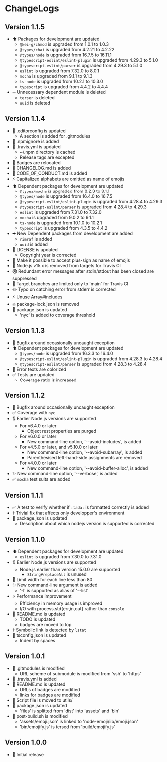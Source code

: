 # ChangeLogs

## Version 1.1.5

- :arrow_up: Packages for development are updated
  - `@kei-g/chmod` is upgraded from 1.0.1 to 1.0.3
  - `@types/chai` is upgraded from 4.2.21 to 4.2.22
  - `@types/node` is upgraded from 16.7.5 to 16.11.1
  - `@typescript-eslint/eslint-plugin` is upgraded from 4.29.3 to 5.1.0
  - `@typescript-eslint/parser` is upgraded from 4.29.3 to 5.1.0
  - `eslint` is upgraded from 7.32.0 to 8.0.1
  - `mocha` is upgraded from 9.1.1 to 9.1.3
  - `ts-node` is upgraded from 10.2.1 to 10.3.0
  - `typescript` is upgraded from 4.4.2 to 4.4.4
- :heavy_minus_sign: Unnecessary dependent module is deleted
  - `terser` is deleted
  - `uuid` is deleted

## Version 1.1.4

- :wrench: .editorconfig is updated
  - A section is added for .gitmodules
- :hear_no_evil: .npmignore is added
- :green_heart: .travis.yml is updated
  - ~/.npm directory is cached
  - Release tags are excepted
- :memo: Badges are relocated
- :memo: CHANGELOG.md is added
- :memo: CODE_OF_CONDUCT.md is added
- :zap: Capitalized alphabets are omitted as name of emojis
- :arrow_up: Dependent packages for development are updated
  - `@types/mocha` is upgraded from 8.2.3 to 9.1.1
  - `@types/node` is upgraded from 16.4.0 to 16.7.5
  - `@typescript-eslint/eslint-plugin` is upgraded from 4.28.4 to 4.29.3
  - `@typescript-eslint/parser` is upgraded from 4.28.4 to 4.29.3
  - `eslint` is upgraded from 7.31.0 to 7.32.0
  - `mocha` is upgraded from 9.0.2 to 9.1.1
  - `ts-node` is upgraded from 10.1.0 to 10.2.1
  - `typescript` is upgraded from 4.3.5 to 4.4.2
- :heavy_plus_sign: New Dependent packages from development are added
  - `rimraf` is added
  - `uuid` is added
- :page_facing_up: LICENSE is updated
  - Copyright year is corrected
- :bug: Make it possible to accept plus-sign as name of emojis
- :green_heart: Node.js v15.x is removed from targets for Travis CI
- :mute: Redundant error messages after stdin/stdout has been closed are suppressed
- :green_heart: Target branches are limited only to 'main' for Travis CI
- :pencil2: Typo on catching error from stderr is corrected
- :zap: Unuse Array#includes
- :fire: package-lock.json is removed
- :hammer: package.json is updated
  - 'nyc' is added to coverage threshold

## Version 1.1.3

- :bug: Bugfix around occasionally uncaught exception
- :arrow_up: Dependent packages for development are updated
  - `@types/node` is upgraded from 16.3.3 to 16.4.0
  - `@typescript-eslint/eslint-plugin` is upgraded from 4.28.3 to 4.28.4
  - `@typescript-eslint/parser` is upgraded from 4.28.3 to 4.28.4
- :children_crossing: Error texts are colorized
- :white_check_mark: Tests are updated
  - Coverage ratio is increased

## Version 1.1.2

- :bug: Bugfix around occasionally uncaught exception
- :white_check_mark: Coverage with `nyc`
- :arrows_clockwise: Earlier Node.js versions are supported
  - For v6.4.0 or later
    - Object rest properties are purged
  - For v6.0.0 or later
    - New command-line option, '--avoid-includes', is added
  - For v4.5.0 or later, and v5.10.0 or later
    - New command-line option, '--avoid-subarray', is added
    - Parenthesised left-hand-side assignments are removed
  - For v4.0.0 or later
    - New command-line option, '--avoid-buffer-alloc', is added
- :sparkles: New command-line option, '--verbose', is added
- :white_check_mark: `mocha` test suits are added

## Version 1.1.1

- :white_check_mark: A test to verify whether if `:tada:` is formatted correctly is added
- :medical_symbol: Trivial fix that affects only developper's environment
- :hammer: package.json is updated
  - Description about which nodejs version is supported is corrected

## Version 1.1.0

- :arrow_up: Dependent packages for development are updated
  - `eslint` is upgraded from 7.30.0 to 7.31.0
- :arrows_clockwise: Earlier Node.js versions are supported
  - Node.js earlier than version 15.0.0 are supported
    - `String#replaceAll` is unused
- :art: Limit width for each line less than 80
- :sparkles: New command-line argument is added
  - '-l' is supported as alias of '--list'
- :zap: Performance improvement
  - Efficiency in memory usage is improved
  - I/O with process.std{err,in,out} rather than `console`
- :memo: README.md is updated
  - TODO is updated
  - badges are moved to top
- :medical_symbol: Symbolic link is detected by `lstat`
- :wrench: tsconfig.json is updated
  - Indent by spaces

## Version 1.0.1

- :hear_no_evil: .gitmodules is modified
  - URL scheme of submodule is modified from 'ssh' to 'https'
- :construction_worker: .travis.yml is added
- :memo: README.md is updated
  - URLs of badges are modified
  - links for badges are modified
- :truck: Script file is moved to utils/
- :hammer: package.json is updated
  - 'files' is splitted from 'dist' into 'assets' and 'bin'
- :hammer: post-build.sh is modified
  - 'assets/emoji.json' is linked to 'node-emoji/lib/emoji.json'
  - 'bin/emojify.js' is tersed from 'build/emojify.js'

## Version 1.0.0

- :tada: Initial release
